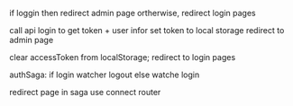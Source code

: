 <!-- LOGGIN -->

if loggin then redirect admin page
ortherwise, redirect login pages

call api login to get token + user infor
set token to local storage
redirect to admin page

<!LOGGOUT>

clear accessToken from localStorage;
redirect to login pages

authSaga:
if login watcher logout
else watche login

redirect page in saga use connect router

